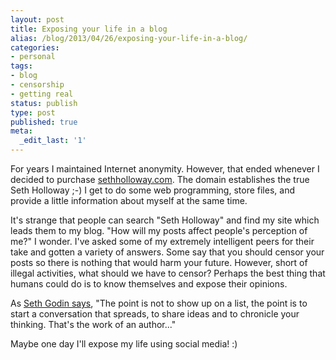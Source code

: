 ```yaml
---
layout: post
title: Exposing your life in a blog
alias: /blog/2013/04/26/exposing-your-life-in-a-blog/
categories:
- personal
tags:
- blog
- censorship
- getting real
status: publish
type: post
published: true
meta:
  _edit_last: '1'
---
```

For years I maintained Internet anonymity. However, that ended whenever I decided to purchase [sethholloway.com](sethholloway.com). The domain establishes the true Seth Holloway ;-) I get to do some web programming, store files, and provide a little information about myself at the same time.

It's strange that people can search "Seth Holloway" and find my site which leads them to my blog. "How will my posts affect people's perception of me?" I wonder. I've asked some of my extremely intelligent peers for their take and gotten a variety of answers. Some say that you should censor your posts so there is nothing that would harm your future. However, short of illegal activities, what should we have to censor? Perhaps the best thing that humans could do is to know themselves and expose their opinions.

As <a title="Seth Godin's blog" href="http://sethgodin.typepad.com/seths_blog/2008/11/death-of-the-pe.html">Seth Godin says</a>, "The point is not to show up on a list, the point is to start a conversation that spreads, to share ideas and to chronicle your thinking. That's the work of an author..."

Maybe one day I'll expose my life using social media! :)
